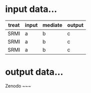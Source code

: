 # input data...

| treat  | input  | mediate  | output  |
|---|---|---|---|
| SRMI  |  a | b  | c  |
| SRMI  |  a |  b | c  |
| SRMI  |  a | b  | c  |

# output data...

Zenodo ~~~
